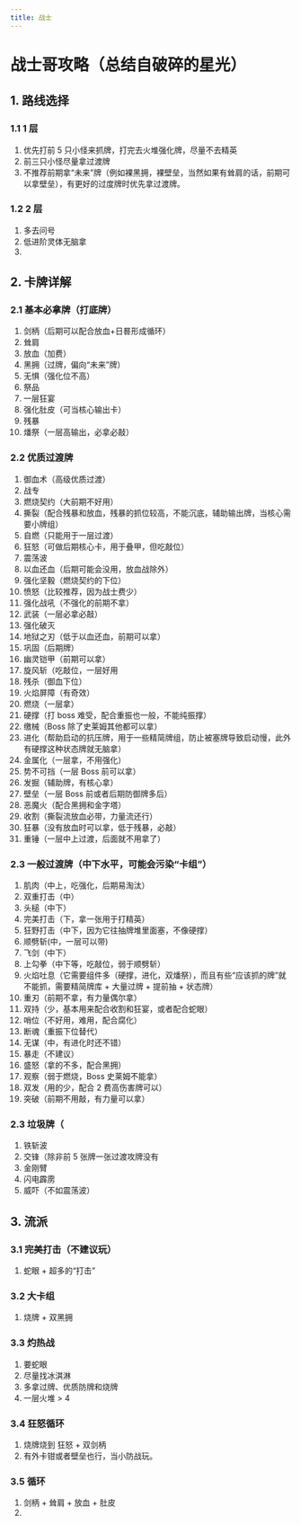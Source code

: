 ```yaml
---
title: 战士
---
```

# 战士哥攻略（总结自破碎的星光）

## 1. 路线选择

### 1.1 1 层

1. 优先打前 5 只小怪来抓牌，打完去火堆强化牌，尽量不去精英
2. 前三只小怪尽量拿过渡牌
3. 不推荐前期拿“未来”牌（例如裸黑拥，裸壁垒，当然如果有耸肩的话，前期可以拿壁垒），有更好的过度牌时优先拿过渡牌。

### 1.2 2 层

1. 多去问号
2. 低进阶灵体无脑拿
3. 

## 2. 卡牌详解

### 2.1 基本必拿牌（打底牌）

1. 剑柄（后期可以配合放血+日晷形成循环）
2. 耸肩
3. 放血（加费）
4. 黑拥（过牌，偏向“未来”牌）
5. 无惧（强化位不高）
6. 祭品
7. 一层狂宴
8. 强化肚皮（可当核心输出卡）
9. 残暴
10. 燔祭（一层高输出，必拿必敲）

### 2.2 优质过渡牌

1. 御血术（高级优质过渡）
2. 战专
3. 燃烧契约（大前期不好用）
4. 撕裂（配合残暴和放血，残暴的抓位较高，不能沉底，辅助输出牌，当核心需要小牌组）
5. 自燃（只能用于一层过渡）
6. 狂怒（可做后期核心卡，用于叠甲，但吃敲位）
7. 震荡波
8. 以血还血（后期可能会没用，放血战除外）
9. 强化坚毅（燃烧契约的下位）
10. 愤怒（比较推荐，因为战士费少）
11. 强化战吼（不强化的前期不拿）
12. 武装（一层必拿必敲）
13. 强化破灭
14. 地狱之刃（低于以血还血，前期可以拿）
15. 巩固（后期牌）
16. 幽灵铠甲（前期可以拿）
17. 旋风斩（吃敲位，一层好用
18. 残杀（御血下位）
19. 火焰屏障（有奇效）
20. 燃烧（一层拿）
21. 硬撑（打 boss 难受，配合重振也一般，不能纯振撑）
22. 缴械（Boss 除了史莱姆其他都可以拿）
23. 进化（帮助启动的抗压牌，用于一些精简牌组，防止被塞牌导致启动慢，此外有硬撑这种状态牌就无脑拿）
24. 金属化（一层拿，不用强化）
25. 势不可挡（一层 Boss 前可以拿）
26. 发掘（辅助牌，有核心拿）
27. 壁垒（一层 Boss 前或者后期防御牌多后）
28. 恶魔火（配合黑拥和金字塔）
29. 收割（撕裂流放血必带，力量流还行）
30. 狂暴（没有放血时可以拿，低于残暴，必敲）
31. 重锤（一层中上过渡，后面就不用拿了）

### 2.3 一般过渡牌（中下水平，可能会污染“卡组”）

1. 肌肉（中上，吃强化，后期易淘汰）
2. 双重打击（中）
3. 头槌（中下）
4. 完美打击（下，拿一张用于打精英）
5. 狂野打击（中下，因为它往抽牌堆里面塞，不像硬撑）
6. 顺劈斩(中，一层可以带)
7. 飞剑（中下）
8. 上勾拳（中下等，吃敲位，弱于顺劈斩）
9. 火焰吐息（它需要组件多（硬撑，进化，双燔祭），而且有些“应该抓的牌”就不能抓，需要精简牌库 + 大量过牌 + 提前抽 + 状态牌）
10. 重刃（前期不拿，有力量偶尔拿）
11. 双持（少，基本用来配合收割和狂宴，或者配合蛇眼）
12. 哨位（不好用，难用，配合腐化）
13. 断魂（重振下位替代）
14. 无谋（中，有进化时还不错）
15. 暴走（不建议）
16. 盛怒（拿的不多，配合黑拥）
17. 观察（弱于燃烧，Boss 史莱姆不能拿）
18. 双发（用的少，配合 2 费高伤害牌可以）
19. 突破（前期不用敲，有力量可以拿）

### 2.3 垃圾牌（

1. 铁斩波
2. 交锋（除非前 5 张牌一张过渡攻牌没有
3. 金刚臂
4. 闪电霹雳
5. 威吓（不如震荡波）

## 3. 流派

### 3.1 完美打击（不建议玩）

1. 蛇眼 + 超多的“打击”

### 3.2 大卡组

1. 烧牌 + 双黑拥

### 3.3 灼热战

1. 要蛇眼
2. 尽量找冰淇淋
3. 多拿过牌、优质防牌和烧牌
4. 一层火堆 > 4

### 3.4 狂怒循环

1. 烧牌烧到 狂怒 + 双剑柄
2. 有外卡钳或者壁垒也行，当小防战玩。

### 3.5 循环

1. 剑柄 + 耸肩 + 放血 + 肚皮
2. 
